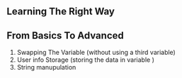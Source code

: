 ## Learning The Right Way

## From Basics To Advanced

1. Swapping The Variable (without using a third variable)
2. User info Storage (storing the data in variable )
3. String manupulation
